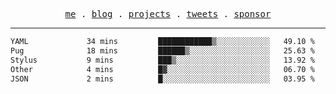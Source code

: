 <p align="center">
  <samp>
    <a href="https://everfu.org">me</a> .
    <a href="https://everfu.org/blog">blog</a> .
    <a href="https://everfu.org/github">projects</a> .
    <a href="https://twitter.com/everfu8">tweets</a> .
    <a href="https://everfu.org/sponsor">sponsor</a>
  </samp>
</p>

---

<!--START_SECTION:waka-->

```txt
YAML             34 mins         ████████████▒░░░░░░░░░░░░   49.10 %
Pug              18 mins         ██████▒░░░░░░░░░░░░░░░░░░   25.63 %
Stylus           9 mins          ███▒░░░░░░░░░░░░░░░░░░░░░   13.92 %
Other            4 mins          █▓░░░░░░░░░░░░░░░░░░░░░░░   06.70 %
JSON             2 mins          █░░░░░░░░░░░░░░░░░░░░░░░░   03.95 %
```

<!--END_SECTION:waka-->
